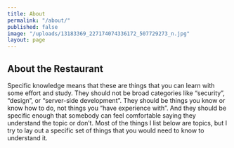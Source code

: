 ```yaml
---
title: About
permalink: "/about/"
published: false
image: "/uploads/13183369_227174074336172_507729273_n.jpg"
layout: page
---
```


## About the Restaurant

Specific knowledge means that these are things that you can learn with some effort and study. They should not be broad categories like “security”, “design”, or “server-side development”. They should be things you know or know how to do, not things you “have experience with”. And they should be specific enough that somebody can feel comfortable saying they understand the topic or don’t. Most of the things I list below are topics, but I try to lay out a specific set of things that you would need to know to understand it.
